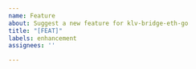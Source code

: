 ```yaml
---
name: Feature
about: Suggest a new feature for klv-bridge-eth-go
title: "[FEAT]"
labels: enhancement
assignees: ''

---
```


<!--
Add relevant information about why you need the new feature for and why does the existing feature set is not enough. Also, please explain in detailed steps how the feature should work
-->
